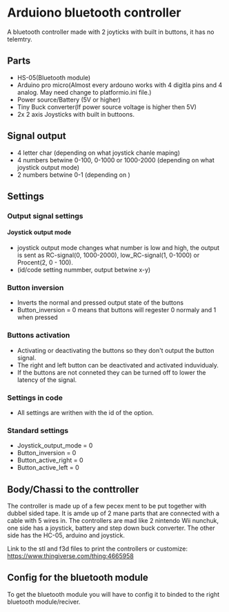 # Arduiono bluetooth controller

A bluetooth controller made with 2 joyticks with built in buttons, it has no telemtry.

## Parts
- HS-05(Bluetooth module)
- Arduino pro micro(Almost every ardouno works with 4 digitla pins and 4 analog. May need change to platformio.ini file.)
- Power source/Battery (5V or higher)
- Tiny Buck converter(If power source voltage is higher then 5V)
- 2x 2 axis Joysticks with built in buttoons.

## Signal output
- 4 letter char (depending on what joystick chanle maping)
- 4 numbers betwine 0-100, 0-1000 or 1000-2000 (depending on what joystick output mode)
- 2 numbers betwine 0-1 (depending on )

## Settings
### Output signal settings
#### Joystick output mode
- joystick output mode changes what number is low and high, the output is sent as RC-signal(0, 1000-2000), low_RC-signal(1, 0-1000) or Procent(2, 0 - 100).
- (id/code setting nummber, output betwine x-y)

### Button inversion
- Inverts the normal and pressed output state of the buttons
- Button_inversion = 0 means that buttons will regester 0 normaly and 1 when pressed

### Buttons activation
- Activating or deactivating the buttons so they don't output the button signal.
- The right and left button can be deactivated and activated induvidualy.
- If the buttons are not conneted they can be turned off to lower the latency of the signal.
  
### Settings in code
- All settings are writhen with the id of the option.


### Standard settings
- Joystick_output_mode = 0
- Button_inversion = 0
- Button_active_right = 0
- Button_active_left = 0

## Body/Chassi to the conttroller
The controller is made up of a few pecex ment to be put together with dubbel sided tape. It is amde up of 2 mane parts that are connected with a cable with 5 wires in.
The controllers are mad like 2 nintendo Wii nunchuk, one side has a joystick, battery and step down buck converter. The other side has the HC-05, arduino and joystick.

Link to the stl and f3d files to print the controllers or customize: https://www.thingiverse.com/thing:4665958

## Config for the bluetooth module
To get the bluetooth module you will have to config it to binded to the right bluetooth module/reciver.
